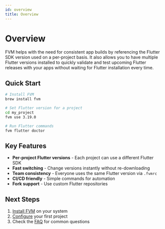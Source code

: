 ```yaml
---
id: overview
title: Overview
---
```


# Overview

FVM helps with the need for consistent app builds by referencing the Flutter SDK version used on a per-project basis. It also allows you to have multiple Flutter versions installed to quickly validate and test upcoming Flutter releases with your apps without waiting for Flutter installation every time.

## Quick Start

```bash
# Install FVM
brew install fvm

# Set Flutter version for a project
cd my_project
fvm use 3.19.0

# Run Flutter commands
fvm flutter doctor
```

## Key Features

- **Per-project Flutter versions** - Each project can use a different Flutter SDK
- **Fast switching** - Change versions instantly without re-downloading
- **Team consistency** - Everyone uses the same Flutter version via `.fvmrc`
- **CI/CD friendly** - Simple commands for automation
- **Fork support** - Use custom Flutter repositories

## Next Steps

1. [Install FVM](./installation) on your system
2. [Configure](./configuration) your first project
3. Check the [FAQ](./faq) for common questions
